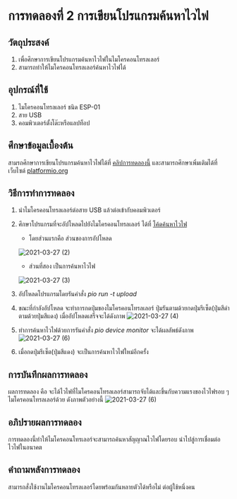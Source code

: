 # การทดลองที่ 2 การเขียนโปรแกรมค้นหาไวไฟ

## วัตถุประสงค์
1. เพื่อศึกษาการเขียนโปรแกรมค้นหาไวไฟในไมโครคอนโทรลเลอร์
2. สามารถทำให้ไมโครคอนโทรลเลอร์ค้นหาไวไฟได้

## อุปกรณ์ที่ใช้
1. ไมโครคอนโทรลเลอร์ ชนิด ESP-01
2. สาย USB
3. คอมพิวเตอร์ตั้งโต๊ะหรือแลปท็อป

## ศึกษาข้อมูลเบื้องต้น
สามรถศึกษาการเขียนโปรแกรมค้นหาไวไฟได้ที่ [คลิปการทดลองนี้](https://www.youtube.com/watch?v=yBjab0UNuB8) และสามารถศึกษาเพิ่มเติมได้ที่เว็บไซต์ [platformio.org](http://platformio.org/)

## วิธีการทำการทดลอง
1. นำไมโครคอนโทรลเลอร์ต่อสาย USB แล้วต่อเข้ากับคอมพิวเตอร์
2. ศึกษาโปรแกรมที่จะอัปโหลดไปยังไมโครคอนโทรลเลอร์ ได้ที่ [โค้ดค้นหาไวไฟ](https://github.com/choompol-boonmee/lab63b/blob/e2c8ba956b29eb55e3ca2f0d7e1b4bb44a66b770/examples/02_Scan-Wifi/src/main.cpp)
    * โดยส่วนแรกคือ ส่วนของการอัปโหลด 
  
    ![2021-03-27 (2)](https://user-images.githubusercontent.com/80879891/112677579-8443a480-8e9c-11eb-86fd-7709c09b6702.png)
    
    * ส่วนที่สอง เป็นการค้นหาไวไฟ
    
    ![2021-03-27 (3)](https://user-images.githubusercontent.com/80879891/112678365-69256480-8e9d-11eb-9cc0-8d8eb7acd29a.png)
3. อัปโหลดโปรแกรมโดยรันคำสั่ง *pio run -t upload*
4. ขณะที่กำลังอัปโหลด จะทำการกดปุ่มของไมโครคอนโทรลเลอร์ ปุ่มรันตามด้วยกดปุ่มรีเซ็ต(ปุ่มสีดำตามด้วยปุ่มสีแดง) เมื่ออัปโหลดเสร็จจะได้ดังภาพ
![2021-03-27 (4)](https://user-images.githubusercontent.com/80879891/112679780-26fd2280-8e9f-11eb-928d-023ac8f6023e.png)
5. ทำการค้นหาไวไฟด้วยการรันคำสั่ง *pio device monitor* จะได้ผลลัพธ์ดังภาพ
![2021-03-27 (6)](https://user-images.githubusercontent.com/80879891/112682110-36ca3600-8ea2-11eb-933f-ef0b80842ad6.png)
6. เมื่อกดปุ่มรีเซ็ต(ปุ่มสีแดง) จะเป็นการค้นหาไวไฟใหม่อีกครั้ง

## การบันทึกผลการทดลอง
ผลการทดลอง คือ จะได้ไวไฟที่ไมโครคอนโทรลเลอร์สามารถจับได้และขึ้นกับความแรงของไวไฟรอบ ๆ ไมโครคอนโทรลเลอร์ด้วย ดังภาพตัวอย่างนี้ 
![2021-03-27 (6)](https://user-images.githubusercontent.com/80879891/112682110-36ca3600-8ea2-11eb-933f-ef0b80842ad6.png)

## อภิปรายผลการทดลอง
การทดลองนี้ทำให้ไมโครคอนโทรเลอร์จะสามารถค้นหาสัญญาณไวไฟโดยรอบ นำไปสู่การเชื่อมต่อไวไฟในอนาคต

## คำถามหลังการทดลอง
สามารถสั่งใช้งานไมโครคอนโทรลเลอร์โดยพร้อมกันหลายตัวได้หรือไม่ ต่อผู้ใช้หนึ่งคน







